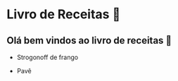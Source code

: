 # Livro de Receitas :book:

## Olá bem vindos ao livro de receitas :chicken:



- Strogonoff de frango

- Pavê

  


